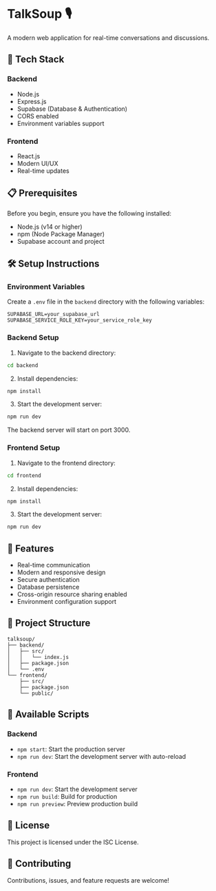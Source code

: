 # TalkSoup 🎙️

A modern web application for real-time conversations and discussions.

## 🚀 Tech Stack

### Backend
- Node.js
- Express.js
- Supabase (Database & Authentication)
- CORS enabled
- Environment variables support

### Frontend
- React.js
- Modern UI/UX
- Real-time updates

## 📋 Prerequisites

Before you begin, ensure you have the following installed:
- Node.js (v14 or higher)
- npm (Node Package Manager)
- Supabase account and project

## 🛠️ Setup Instructions

### Environment Variables

Create a `.env` file in the `backend` directory with the following variables:
```
SUPABASE_URL=your_supabase_url
SUPABASE_SERVICE_ROLE_KEY=your_service_role_key
```

### Backend Setup

1. Navigate to the backend directory:
```bash
cd backend
```

2. Install dependencies:
```bash
npm install
```

3. Start the development server:
```bash
npm run dev
```

The backend server will start on port 3000.

### Frontend Setup

1. Navigate to the frontend directory:
```bash
cd frontend
```

2. Install dependencies:
```bash
npm install
```

3. Start the development server:
```bash
npm run dev
```

## 🌟 Features

- Real-time communication
- Modern and responsive design
- Secure authentication
- Database persistence
- Cross-origin resource sharing enabled
- Environment configuration support

## 📁 Project Structure

```
talksoup/
├── backend/
│   ├── src/
│   │   └── index.js
│   ├── package.json
│   └── .env
└── frontend/
    ├── src/
    ├── package.json
    └── public/
```

## 🔧 Available Scripts

### Backend

- `npm start`: Start the production server
- `npm run dev`: Start the development server with auto-reload

### Frontend

- `npm run dev`: Start the development server
- `npm run build`: Build for production
- `npm run preview`: Preview production build

## 📝 License

This project is licensed under the ISC License.

## 🤝 Contributing

Contributions, issues, and feature requests are welcome! 